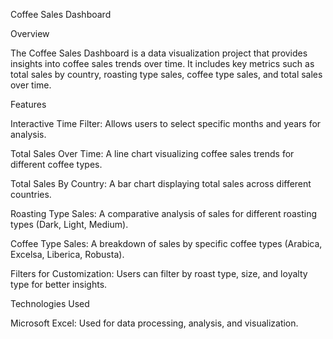 Coffee Sales Dashboard

Overview

The Coffee Sales Dashboard is a data visualization project that provides insights into coffee sales trends over time. It includes key metrics such as total sales by country, roasting type sales, coffee type sales, and total sales over time.

Features

Interactive Time Filter: Allows users to select specific months and years for analysis.

Total Sales Over Time: A line chart visualizing coffee sales trends for different coffee types.

Total Sales By Country: A bar chart displaying total sales across different countries.

Roasting Type Sales: A comparative analysis of sales for different roasting types (Dark, Light, Medium).

Coffee Type Sales: A breakdown of sales by specific coffee types (Arabica, Excelsa, Liberica, Robusta).

Filters for Customization: Users can filter by roast type, size, and loyalty type for better insights.

Technologies Used

Microsoft Excel: Used for data processing, analysis, and visualization.
